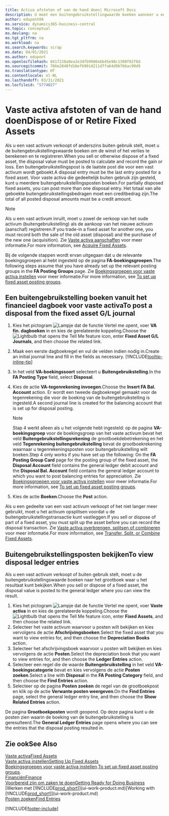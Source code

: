 ```yaml
---
title: Activa afstoten of van de hand doen| Microsoft Docs
description: U moet een buitengebruikstellingwaarde boeken wanneer u een vast activum laat uitvallen, verkoopt of buiten gebruik stelt.
author: edupont04
ms.service: dynamics365-business-central
ms.topic: conceptual
ms.devlang: na
ms.tgt_pltfrm: na
ms.workload: na
ms.search.keywords: scrap
ms.date: 04/01/2021
ms.author: edupont
ms.openlocfilehash: 041f228a0ea2e34fb9986ebb45e98c1300f02f8d
ms.sourcegitcommit: 766e2840fd16efb901d211d7fa64d96766ac99d9
ms.translationtype: HT
ms.contentlocale: nl-NL
ms.lasthandoff: 03/31/2021
ms.locfileid: "5774027"
---
```

# <a name="dispose-of-or-retire-fixed-assets"></a><span data-ttu-id="b8471-103">Vaste activa afstoten of van de hand doen</span><span class="sxs-lookup"><span data-stu-id="b8471-103">Dispose of or Retire Fixed Assets</span></span>

<span data-ttu-id="b8471-104">Als u een vast activum verkoopt of anderszins buiten gebruik stelt, moet u de buitengebruikstellingswaarde boeken om de winst of het verlies te berekenen en te registreren.</span><span class="sxs-lookup"><span data-stu-id="b8471-104">When you sell or otherwise dispose of a fixed asset, the disposal value must be posted to calculate and record the gain or loss.</span></span> <span data-ttu-id="b8471-105">Een buitengebruikstellingspost is de laatste post die voor een vast activum wordt geboekt.</span><span class="sxs-lookup"><span data-stu-id="b8471-105">A disposal entry must be the last entry posted for a fixed asset.</span></span> <span data-ttu-id="b8471-106">Voor vaste activa die gedeeltelijk buiten gebruik zijn gesteld, kunt u meerdere buitengebruikstellingsposten boeken.</span><span class="sxs-lookup"><span data-stu-id="b8471-106">For partially disposed fixed assets, you can post more than one disposal entry.</span></span> <span data-ttu-id="b8471-107">Het totaal van alle geboekte buitengebruikstellingsbedragen moet een creditbedrag zijn.</span><span class="sxs-lookup"><span data-stu-id="b8471-107">The total of all posted disposal amounts must be a credit amount.</span></span>  

> [!NOTE]  
> <span data-ttu-id="b8471-108">Als u een vast activum inruilt, moet u zowel de verkoop van het oude activum (buitengebruikstelling) als de aankoop van het nieuwe activum (aanschaf) registreren.</span><span class="sxs-lookup"><span data-stu-id="b8471-108">If you trade-in a fixed asset for another one, you must record both the sale of the old asset (disposal) and the purchase of the new one (acquisition).</span></span> <span data-ttu-id="b8471-109">Zie [Vaste activa aanschaffen](fa-how-acquire.md) voor meer informatie.</span><span class="sxs-lookup"><span data-stu-id="b8471-109">For more information, see [Acquire Fixed Assets](fa-how-acquire.md).</span></span>  

<span data-ttu-id="b8471-110">Bij de volgende stappen wordt ervan uitgegaan dat u de relevante boekingsgroepen al hebt ingesteld op de pagina **FA-boekingsgroepen**.</span><span class="sxs-lookup"><span data-stu-id="b8471-110">The following steps assume that you have already set up the relevant posting groups in the **FA Posting Groups** page.</span></span> <span data-ttu-id="b8471-111">Zie [Boekingsgroepen voor vaste activa instellen](fa-how-setup-general.md#to-set-up-fixed-asset-posting-groups) voor meer informatie.</span><span class="sxs-lookup"><span data-stu-id="b8471-111">For more information, see [To set up fixed asset posting groups](fa-how-setup-general.md#to-set-up-fixed-asset-posting-groups).</span></span>  

## <a name="to-post-a-disposal-from-the-fixed-asset-gl-journal"></a><span data-ttu-id="b8471-112">Een buitengebruikstelling boeken vanuit het financieel dagboek voor vaste activa</span><span class="sxs-lookup"><span data-stu-id="b8471-112">To post a disposal from the fixed asset G/L journal</span></span>

1. <span data-ttu-id="b8471-113">Kies het pictogram ![Lampje dat de functie Vertel me opent](media/ui-search/search_small.png "Vertel me wat u wilt doen"), voer **VA fin. dagboeken** in en kies de gerelateerde koppeling.</span><span class="sxs-lookup"><span data-stu-id="b8471-113">Choose the ![Lightbulb that opens the Tell Me feature](media/ui-search/search_small.png "Tell me what you want to do") icon, enter **Fixed Asset G/L Journals**, and then choose the related link.</span></span>  
2. <span data-ttu-id="b8471-114">Maak een eerste dagboekregel en vul de velden indien nodig in.</span><span class="sxs-lookup"><span data-stu-id="b8471-114">Create an initial journal line and fill in the fields as necessary.</span></span> [!INCLUDE[tooltip-inline-tip](includes/tooltip-inline-tip_md.md)]  
3. <span data-ttu-id="b8471-115">In het veld **VA-boekingssoort** selecteert u **Buitengebruikstelling**.</span><span class="sxs-lookup"><span data-stu-id="b8471-115">In the **FA Posting Type** field, select **Disposal**.</span></span>  
4. <span data-ttu-id="b8471-116">Kies de actie **VA-tegenrekening invoegen**.</span><span class="sxs-lookup"><span data-stu-id="b8471-116">Choose the **Insert FA Bal. Account** action.</span></span> <span data-ttu-id="b8471-117">Er wordt een tweede dagboekregel gemaakt voor de tegenrekening die voor de boeking van de buitengebruikstelling is ingesteld.</span><span class="sxs-lookup"><span data-stu-id="b8471-117">A second journal line is created for the balancing account that is set up for disposal posting.</span></span>  

    > [!NOTE]  
    >  <span data-ttu-id="b8471-118">Stap 4 werkt alleen als u het volgende hebt ingesteld: op de pagina **VA-boekingsgroep** voor de boekingsgroep van het vaste activum bevat het veld **Buitengebruikstellingsrekening** de grootboekdebetrekening en het veld **Tegenrekening buitengebruikstelling** bevat de grootboekrekening waarnaar u tegenrekeningsposten voor buitengebruikstelling wilt boeken.</span><span class="sxs-lookup"><span data-stu-id="b8471-118">Step 4 only works if you have set up the following: On the **FA Posting Group Card** page for the posting group of the fixed asset, the **Disposal Account** field contains the general ledger debit account and the **Disposal Bal. Account** field contains the general ledger account to which you want to post balancing entries for appreciation.</span></span> <span data-ttu-id="b8471-119">Zie [Boekingsgroepen voor vaste activa instellen](fa-how-setup-general.md#to-set-up-fixed-asset-posting-groups) voor meer informatie.</span><span class="sxs-lookup"><span data-stu-id="b8471-119">For more information, see [To set up fixed asset posting groups](fa-how-setup-general.md#to-set-up-fixed-asset-posting-groups).</span></span>  
5. <span data-ttu-id="b8471-120">Kies de actie **Boeken**.</span><span class="sxs-lookup"><span data-stu-id="b8471-120">Choose the **Post** action.</span></span>  

<span data-ttu-id="b8471-121">Als u een gedeelte van een vast activum verkoopt of het niet langer meer gebruikt, moet u het activum opsplitsen voordat u de buitengebruikstellingstransactie kunt vastleggen.</span><span class="sxs-lookup"><span data-stu-id="b8471-121">If you sell or dispose of part of a fixed asset, you must split up the asset before you can record the disposal transaction.</span></span> <span data-ttu-id="b8471-122">Zie [Vaste activa overbrengen, splitsen of combineren](fa-how-trans-split-combine.md) voor meer informatie.</span><span class="sxs-lookup"><span data-stu-id="b8471-122">For more information, see [Transfer, Split, or Combine Fixed Assets](fa-how-trans-split-combine.md).</span></span>  

## <a name="to-view-disposal-ledger-entries"></a><span data-ttu-id="b8471-123">Buitengebruikstellingsposten bekijken</span><span class="sxs-lookup"><span data-stu-id="b8471-123">To view disposal ledger entries</span></span>
<span data-ttu-id="b8471-124">Als u een vast activum verkoopt of buiten gebruik stelt, moet u de buitengebruikstellingswaarde boeken naar het grootboek waar u het resultaat kunt bekijken.</span><span class="sxs-lookup"><span data-stu-id="b8471-124">When you sell or dispose of a fixed asset, the disposal value is posted to the general ledger where you can view the result.</span></span>  

1. <span data-ttu-id="b8471-125">Kies het pictogram ![Lampje dat de functie Vertel me opent](media/ui-search/search_small.png "Vertel me wat u wilt doen"), voer **Vaste activa** in en kies de gerelateerde koppeling.</span><span class="sxs-lookup"><span data-stu-id="b8471-125">Choose the ![Lightbulb that opens the Tell Me feature](media/ui-search/search_small.png "Tell me what you want to do") icon, enter **Fixed Assets**, and then choose the related link.</span></span>  
2. <span data-ttu-id="b8471-126">Selecteer het vaste activum waarvoor u posten wilt bekijken en kies vervolgens de actie **Afschrijvingsboeken**.</span><span class="sxs-lookup"><span data-stu-id="b8471-126">Select the fixed asset that you want to view entries for, and then choose the **Depreciation Books** action.</span></span>  
3. <span data-ttu-id="b8471-127">Selecteer het afschrijvingsboek waarvoor u posten wilt bekijken en kies vervolgens de actie **Posten**.</span><span class="sxs-lookup"><span data-stu-id="b8471-127">Select the depreciation book that you want to view entries for, and then choose the **Ledger Entries** action.</span></span>  
4. <span data-ttu-id="b8471-128">Selecteer een regel die de waarde **Buitengebruikstelling** in het veld **VA-boekingscategorie** bevat en kies vervolgens de actie **Posten zoeken**.</span><span class="sxs-lookup"><span data-stu-id="b8471-128">Select a line with **Disposal** in the **FA Posting Category** field, and then choose the **Find Entries** action.</span></span>  
5. <span data-ttu-id="b8471-129">Selecteer op de pagina **Posten zoeken** de regel van de grootboekpost en klik op de actie **Verwante posten weergeven**.</span><span class="sxs-lookup"><span data-stu-id="b8471-129">On the **Find Entries** page, select the general ledger entry line, and then choose the **Show Related Entries** action.</span></span>  

<span data-ttu-id="b8471-130">De pagina **Grootboekposten** wordt geopend. Op deze pagina kunt u de posten zien waarin de boeking van de buitengebruikstelling is geresulteerd.</span><span class="sxs-lookup"><span data-stu-id="b8471-130">The **General Ledger Entries** page opens where you can see the entries that the disposal posting resulted in.</span></span>  

## <a name="see-also"></a><span data-ttu-id="b8471-131">Zie ook</span><span class="sxs-lookup"><span data-stu-id="b8471-131">See Also</span></span>

[<span data-ttu-id="b8471-132">Vaste activa</span><span class="sxs-lookup"><span data-stu-id="b8471-132">Fixed Assets</span></span>](fa-manage.md)  
[<span data-ttu-id="b8471-133">Vaste activa instellen</span><span class="sxs-lookup"><span data-stu-id="b8471-133">Setting Up Fixed Assets</span></span>](fa-setup.md)  
<span data-ttu-id="b8471-134">[Boekingsgroepen voor vaste activa instellen](fa-how-setup-general.md#to-set-up-fixed-asset-posting-groups).</span><span class="sxs-lookup"><span data-stu-id="b8471-134">[To set up fixed asset posting groups](fa-how-setup-general.md#to-set-up-fixed-asset-posting-groups).</span></span>  
[<span data-ttu-id="b8471-135">Financiën</span><span class="sxs-lookup"><span data-stu-id="b8471-135">Finance</span></span>](finance.md)  
[<span data-ttu-id="b8471-136">Voorbereid zijn om zaken te doen</span><span class="sxs-lookup"><span data-stu-id="b8471-136">Getting Ready for Doing Business</span></span>](ui-get-ready-business.md)  
<span data-ttu-id="b8471-137">[Werken met [!INCLUDE[prod_short](includes/prod_short.md)]](ui-work-product.md)</span><span class="sxs-lookup"><span data-stu-id="b8471-137">[Working with [!INCLUDE[prod_short](includes/prod_short.md)]](ui-work-product.md)</span></span>  
[<span data-ttu-id="b8471-138">Posten zoeken</span><span class="sxs-lookup"><span data-stu-id="b8471-138">Find Entries</span></span>](ui-find-entries.md)  


[!INCLUDE[footer-include](includes/footer-banner.md)]